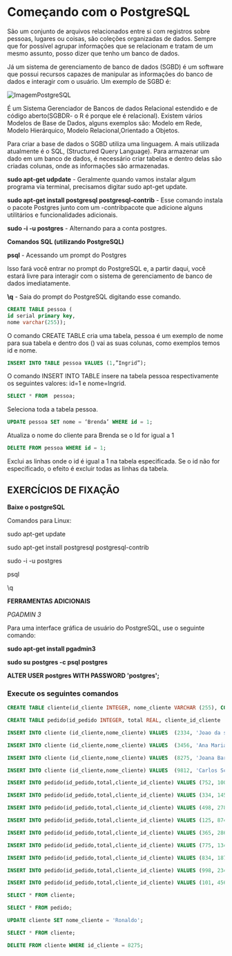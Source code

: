 # Começando com o PostgreSQL

São um conjunto de arquivos relacionados entre si com registros sobre pessoas, lugares ou coisas, são coleções organizadas de dados. Sempre que for possível agrupar informações que se relacionam e tratam de um mesmo assunto, posso dizer que tenho um banco de dados.

Já um sistema de gerenciamento de banco de dados (SGBD) é um software que possui recursos capazes de manipular as informações do banco de dados e interagir com o usuário. Um exemplo de SGBD é:

![ImagemPostgreSQL](https://lh4.googleusercontent.com/ZthMHOYo9r5QnYduoOBsdzGoUhQ69PieuabvgA27bd8lBuI4QMi2-uY66wWxxELL1kXti140zD0ZEmlVKmonMHc8fScH3QoqGfkefveKvwprj49otRV8OOr_RBfkXSPZ6E0CkVjJ)

É um Sistema Gerenciador de Bancos de dados Relacional estendido e de código aberto(SGBDR- o R é porque ele é relacional). Existem vários Modelos de Base de Dados, alguns exemplos são: Modelo em Rede, Modelo Hierárquico, Modelo Relacional,Orientado a Objetos.

Para criar a base de dados o SGBD utiliza uma linguagem. A mais utilizada atualmente é o SQL, (Structured Query Language). Para armazenar um dado em um banco de dados, é necessário criar tabelas e dentro delas são criadas colunas, onde as informações são armazenadas.

**sudo apt-get udpdate** - Geralmente quando vamos instalar algum programa via terminal, precisamos digitar sudo apt-get update.

**sudo apt-get install postgresql postgresql-contrib** - Esse comando instala o pacote Postgres junto com um -contribpacote que adicione alguns utilitários e funcionalidades adicionais.

**sudo -i -u postgres** - Alternando para a conta postgres.

**Comandos SQL (utilizando PostgreSQL)**

**psql** - Acessando um prompt do Postgres

Isso fará você entrar no prompt do PostgreSQL e, a partir daqui, você estará livre para interagir com o sistema de gerenciamento de banco de dados imediatamente.

**\q** - Saia do prompt do PostgreSQL digitando esse comando.

```sql
CREATE TABLE pessoa (
id serial primary key,
nome varchar(255));
```

O comando CREATE TABLE cria uma tabela, pessoa é um exemplo de nome para sua tabela e dentro dos () vai as suas colunas, como exemplos temos id e nome.

```sql
INSERT INTO TABLE pessoa VALUES (1,”Ingrid”);
```

O comando INSERT INTO TABLE insere na tabela pessoa respectivamente os seguintes valores: id=1 e nome=Ingrid.

```sql
SELECT * FROM  pessoa;
```

Seleciona toda a tabela pessoa.

```sql
UPDATE pessoa SET nome = ‘Brenda’ WHERE id = 1;
```

Atualiza o nome do cliente para Brenda se o Id for igual a 1

```sql
DELETE FROM pessoa WHERE id = 1;
```

Exclui as linhas onde o id é igual a 1 na tabela especificada. Se o id não for especificado, o efeito é excluir todas as linhas da tabela.

## EXERCÍCIOS DE FIXAÇÃO

**Baixe o postgreSQL**

Comandos para Linux:

sudo apt-get update

sudo apt-get install postgresql postgresql-contrib

sudo -i -u postgres

psql

\q

**FERRAMENTAS ADICIONAIS**

_PGADMIN 3_

Para uma interface gráfica de usuário do PostgreSQL, use o seguinte comando:

**sudo apt-get install pgadmin3**

**sudo su postgres -c psql postgres**

**ALTER USER postgres WITH PASSWORD 'postgres';**

### Execute os seguintes comandos

```sql
CREATE TABLE cliente(id_cliente INTEGER, nome_cliente VARCHAR (255), CONSTRAINT pk_id_cliente PRIMARY KEY (id_cliente));

CREATE TABLE pedido(id_pedido INTEGER, total REAL, cliente_id_cliente  INTEGER, FOREIGN KEY(cliente_id_cliente) REFERENCES cliente(id_cliente));

INSERT INTO cliente (id_cliente,nome_cliente) VALUES  (2334, 'Joao da silva');

INSERT INTO cliente (id_cliente,nome_cliente) VALUES  (3456, 'Ana Maria Braga');

INSERT INTO cliente (id_cliente,nome_cliente) VALUES  (8275, 'Joana Barcelos Veiga');

INSERT INTO cliente (id_cliente,nome_cliente) VALUES  (9812, 'Carlos Schallenberger');

INSERT INTO pedido(id_pedido,total,cliente_id_cliente) VALUES (752, 100.23, 2334);

INSERT INTO pedido(id_pedido,total,cliente_id_cliente) VALUES (334, 1456.00, 2334);

INSERT INTO pedido(id_pedido,total,cliente_id_cliente) VALUES (498, 278.98, 9812);

INSERT INTO pedido(id_pedido,total,cliente_id_cliente) VALUES (125, 874.98, 9812);

INSERT INTO pedido(id_pedido,total,cliente_id_cliente) VALUES (365, 286.30, 9812);

INSERT INTO pedido(id_pedido,total,cliente_id_cliente) VALUES (775, 134.54, 9812);

INSERT INTO pedido(id_pedido,total,cliente_id_cliente) VALUES (834, 187.34, 3456);

INSERT INTO pedido(id_pedido,total,cliente_id_cliente) VALUES (998, 234.34, 8275);

INSERT INTO pedido(id_pedido,total,cliente_id_cliente) VALUES (101, 456.87, 8275);

SELECT * FROM cliente;

SELECT * FROM pedido; 

UPDATE cliente SET nome_cliente = 'Ronaldo'; 

SELECT * FROM cliente; 

DELETE FROM cliente WHERE id_cliente = 8275;
```

